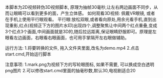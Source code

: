 本脚本为2D视频转伪3D视频脚本, 原理为抽帧30毫秒,让左右两边画面不同步，从而让眼睛可以看到更多的面，产生立体感。
如何观看3D视频:
	佩戴VR眼镜, 或者在手机上使用平行眼观看。
	平行眼:放松双眼,或者看向原处,用余光看手机,直到出现重影,红点(视频正下方的图片水印)出现四个,调整聚焦让中间两个红点重叠,变成3个红点3个画面,中间画面就是3D的,随后拉远距离,保证眼睛舒服即可。原理是左眼看左边画面，右眼看右眼画面，也可用手掌隔开左右眼做辅助。

运行方法:
1.将要转换的文件, 拖入文件夹里面,改名为demo.mp4
2.点击start.cmd,开始运行脚本

注意事项:
1.mark.png为视频下方的写轮眼图标, 如果不需要, 可以换成空白透明png图片
2.可以修改start.cmd里面的抽毫秒数,默认30,电视剧适合20